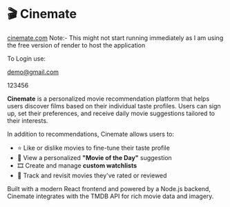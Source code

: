 # 🎬 Cinemate
[cinemate.com](https://cinemate-gules.vercel.app) Note:- This might not start running immediately as I am using the free version of render to host the application

To Login use:

demo@gmail.com

123456

**Cinemate** is a personalized movie recommendation platform that helps users discover films based on their individual taste profiles.
Users can sign up, set their preferences, and receive daily movie suggestions tailored to their interests.

In addition to recommendations, Cinemate allows users to:
- ⭐ Like or dislike movies to fine-tune their taste profile
- 🎯 View a personalized **"Movie of the Day"** suggestion
- 🎞️ Create and manage **custom watchlists**
- 📝 Track and revisit movies they've rated or reviewed

Built with a modern React frontend and powered by a Node.js backend, Cinemate integrates with the TMDB API for rich movie data and imagery.
